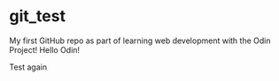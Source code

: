 # git_test
My first GitHub repo as part of learning web development with the Odin Project!
Hello Odin!

Test again